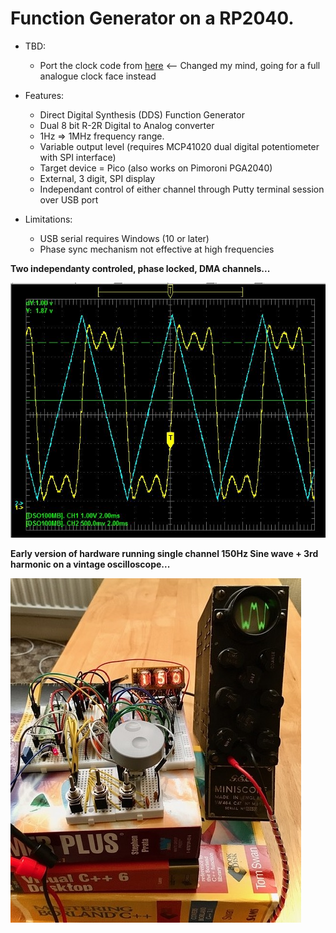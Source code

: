 # Function Generator on a RP2040. #
* TBD:
  * Port the clock code from [here](https://www.micro-examples.com/articles/index.php?title=PicOClock)  <-- Changed my mind, going for a full analogue clock face instead

* Features:
  * Direct Digital Synthesis (DDS) Function Generator
  * Dual 8 bit R-2R Digital to Analog converter
  * 1Hz => 1MHz frequency range.
  * Variable output level (requires MCP41020 dual digital potentiometer with SPI interface)
  * Target device = Pico (also works on Pimoroni PGA2040)
  * External, 3 digit, SPI display
  * Independant control of either channel through Putty terminal session over USB port
 
* Limitations:
  * USB serial requires Windows (10 or later)
  * Phase sync mechanism not effective at high frequencies

**Two independanty controled, phase locked, DMA channels...**

![Hardware](https://github.com/oddwires/RP2040/blob/master/Function%20Generator/Images/Capture.JPG)

**Early version of hardware running single channel 150Hz Sine wave + 3rd harmonic on a vintage oscilloscope...**

![Hardware](https://github.com/oddwires/RP2040/blob/master/Function%20Generator/Images/FunctionGenerator.jpg)

